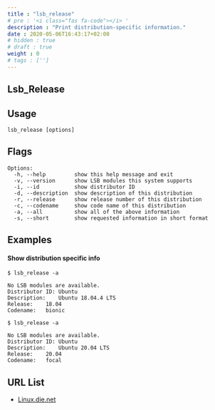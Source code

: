 ```yaml
---
title : "lsb_release"
# pre : '<i class="fas fa-code"></i> '
description : "Print distribution-specific information."
date : 2020-05-06T16:43:17+02:00
# hidden : true
# draft : true
weight : 0
# tags : ['']
---
```


## Lsb_Release

## Usage

```plain
lsb_release [options]
```

## Flags

```plain
Options:
  -h, --help         show this help message and exit
  -v, --version      show LSB modules this system supports
  -i, --id           show distributor ID
  -d, --description  show description of this distribution
  -r, --release      show release number of this distribution
  -c, --codename     show code name of this distribution
  -a, --all          show all of the above information
  -s, --short        show requested information in short format
```

## Examples

#### Show distribution specific info

```plain
$ lsb_release -a

No LSB modules are available.
Distributor ID: Ubuntu
Description:    Ubuntu 18.04.4 LTS
Release:    18.04
Codename:   bionic
```

```plain
$ lsb_release -a

No LSB modules are available.
Distributor ID: Ubuntu
Description:    Ubuntu 20.04 LTS
Release:    20.04
Codename:   focal
```

## URL List

* [Linux.die.net](https://linux.die.net/man/1/lsb_release)
